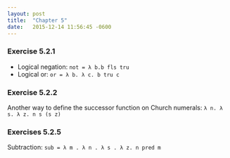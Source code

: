 ```yaml
---
layout: post
title:  "Chapter 5"
date:   2015-12-14 11:56:45 -0600
---
```


### Exercise 5.2.1

* Logical negation: `not = λ b.b fls tru`
* Logical or: `or = λ b. λ c. b tru c`

### Exercise 5.2.2

Another way to define the successor function on Church numerals: `λ n. λ s. λ z. n s (s z)`

### Exercises 5.2.5

Subtraction: `sub = λ m . λ n . λ s . λ z. n pred m`
